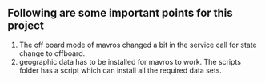 ## Following are some important points for this project

1. The off board mode of mavros changed a bit in the service call for state change to offboard. 
2. geographic data has to be installed for mavros to work. The scripts folder has a script which can install all the required data sets.
